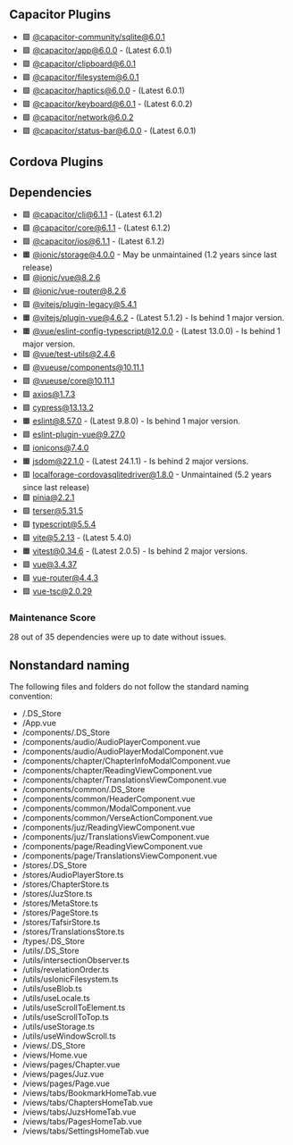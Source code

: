 ## Capacitor Plugins

- 🟩 [@capacitor-community/sqlite@6.0.1](https://github.com/capacitor-community/sqlite.git)
- 🟩 [@capacitor/app@6.0.0](https://github.com/ionic-team/capacitor-plugins.git) - (Latest 6.0.1)
- 🟩 [@capacitor/clipboard@6.0.1](https://github.com/ionic-team/capacitor-plugins.git)
- 🟩 [@capacitor/filesystem@6.0.1](https://github.com/ionic-team/capacitor-plugins.git)
- 🟩 [@capacitor/haptics@6.0.0](https://github.com/ionic-team/capacitor-plugins.git) - (Latest 6.0.1)
- 🟩 [@capacitor/keyboard@6.0.1](https://github.com/ionic-team/capacitor-plugins.git) - (Latest 6.0.2)
- 🟩 [@capacitor/network@6.0.2](https://github.com/ionic-team/capacitor-plugins.git)
- 🟩 [@capacitor/status-bar@6.0.0](https://github.com/ionic-team/capacitor-plugins.git) - (Latest 6.0.1)
## Cordova Plugins

## Dependencies

- 🟩 [@capacitor/cli@6.1.1](https://github.com/ionic-team/capacitor.git) - (Latest 6.1.2)
- 🟩 [@capacitor/core@6.1.1](https://github.com/ionic-team/capacitor.git) - (Latest 6.1.2)
- 🟩 [@capacitor/ios@6.1.1](https://github.com/ionic-team/capacitor.git) - (Latest 6.1.2)
- 🟧 [@ionic/storage@4.0.0](https://github.com/ionic-team/ionic-storage.git) - May be unmaintained (1.2 years since last release)
- 🟩 [@ionic/vue@8.2.6](https://github.com/ionic-team/ionic-framework.git)
- 🟩 [@ionic/vue-router@8.2.6](https://github.com/ionic-team/ionic-framework.git)
- 🟩 [@vitejs/plugin-legacy@5.4.1](https://github.com/vitejs/vite.git)
- 🟧 [@vitejs/plugin-vue@4.6.2](https://github.com/vitejs/vite-plugin-vue.git) - (Latest 5.1.2) - Is behind 1 major version.
- 🟧 [@vue/eslint-config-typescript@12.0.0](https://github.com/vuejs/eslint-config-typescript.git) - (Latest 13.0.0) - Is behind 1 major version.
- 🟩 [@vue/test-utils@2.4.6](https://github.com/vuejs/test-utils.git)
- 🟩 [@vueuse/components@10.11.1](https://github.com/vueuse/vueuse.git)
- 🟩 [@vueuse/core@10.11.1](https://github.com/vueuse/vueuse.git)
- 🟩 [axios@1.7.3](https://github.com/axios/axios.git)
- 🟩 [cypress@13.13.2](https://github.com/cypress-io/cypress.git)
- 🟧 [eslint@8.57.0](https://github.com/eslint/eslint.git) - (Latest 9.8.0) - Is behind 1 major version.
- 🟩 [eslint-plugin-vue@9.27.0](https://github.com/vuejs/eslint-plugin-vue.git)
- 🟩 [ionicons@7.4.0](https://github.com/ionic-team/ionicons.git)
- 🟧 [jsdom@22.1.0](https://github.com/jsdom/jsdom.git) - (Latest 24.1.1) - Is behind 2 major versions.
- 🟥 [localforage-cordovasqlitedriver@1.8.0](https://github.com/thgreasi/localForage-cordovaSQLiteDriver.git) - Unmaintained (5.2 years since last release)
- 🟩 [pinia@2.2.1](https://github.com/vuejs/pinia.git)
- 🟩 [terser@5.31.5](https://github.com/terser/terser.git)
- 🟩 [typescript@5.5.4](https://github.com/Microsoft/TypeScript.git)
- 🟩 [vite@5.2.13](https://github.com/vitejs/vite.git) - (Latest 5.4.0)
- 🟧 [vitest@0.34.6](https://github.com/vitest-dev/vitest.git) - (Latest 2.0.5) - Is behind 2 major versions.
- 🟩 [vue@3.4.37](https://github.com/vuejs/core.git)
- 🟩 [vue-router@4.4.3](https://github.com/vuejs/router.git)
- 🟩 [vue-tsc@2.0.29](https://github.com/vuejs/language-tools.git)
### Maintenance Score
28 out of 35 dependencies were up to date without issues.



## Nonstandard naming
The following files and folders do not follow the standard naming convention:

- /.DS_Store
- /App.vue
- /components/.DS_Store
- /components/audio/AudioPlayerComponent.vue
- /components/audio/AudioPlayerModalComponent.vue
- /components/chapter/ChapterInfoModalComponent.vue
- /components/chapter/ReadingViewComponent.vue
- /components/chapter/TranslationsViewComponent.vue
- /components/common/.DS_Store
- /components/common/HeaderComponent.vue
- /components/common/ModalComponent.vue
- /components/common/VerseActionComponent.vue
- /components/juz/ReadingViewComponent.vue
- /components/juz/TranslationsViewComponent.vue
- /components/page/ReadingViewComponent.vue
- /components/page/TranslationsViewComponent.vue
- /stores/.DS_Store
- /stores/AudioPlayerStore.ts
- /stores/ChapterStore.ts
- /stores/JuzStore.ts
- /stores/MetaStore.ts
- /stores/PageStore.ts
- /stores/TafsirStore.ts
- /stores/TranslationsStore.ts
- /types/.DS_Store
- /utils/.DS_Store
- /utils/intersectionObserver.ts
- /utils/revelationOrder.ts
- /utils/usIonicFilesystem.ts
- /utils/useBlob.ts
- /utils/useLocale.ts
- /utils/useScrollToElement.ts
- /utils/useScrollToTop.ts
- /utils/useStorage.ts
- /utils/useWindowScroll.ts
- /views/.DS_Store
- /views/Home.vue
- /views/pages/Chapter.vue
- /views/pages/Juz.vue
- /views/pages/Page.vue
- /views/tabs/BookmarkHomeTab.vue
- /views/tabs/ChaptersHomeTab.vue
- /views/tabs/JuzsHomeTab.vue
- /views/tabs/PagesHomeTab.vue
- /views/tabs/SettingsHomeTab.vue
